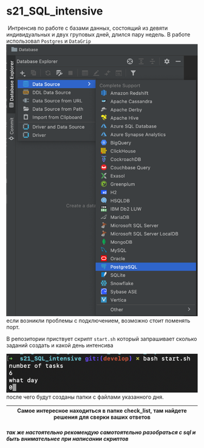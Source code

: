 # s21_SQL_intensive
 Интренсив по работе с базами данных, состоящий из девяти индивидуальных и двух груповых дней, длился пару недель.
В работе использовал `Postgres` и `DataGrip`
![image](./image/psgsql.png)
если возникли проблемы с подключением, возможно стоит поменять порт.

В репозитории приствует скрипт `start.sh` который запрашивает сколько заданий создать и какой день интенсива

![image](./image/start.png)
после чего будут созданы папки с файлами указанного дня.


| **Самое интересное находиться в папке check_list, там найдете решения для сверки ваших ответов** |
|----------------------------------------------------| 

##### так же настоятельно рекомендую самотоятельно разобраться с sql и быть внимательнее при написании скриптов

